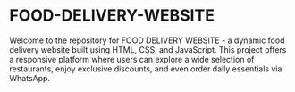 # FOOD-DELIVERY-WEBSITE
Welcome to the repository for FOOD DELIVERY WEBSITE - a dynamic food delivery website built using HTML, CSS, and JavaScript. This project offers a responsive platform where users can explore a wide selection of restaurants, enjoy exclusive discounts, and even order daily essentials via WhatsApp. 
